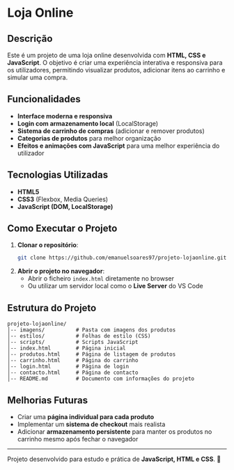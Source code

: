 # Loja Online

## Descrição
Este é um projeto de uma loja online desenvolvida com **HTML, CSS e JavaScript**. O objetivo é criar uma experiência interativa e responsiva para os utilizadores, permitindo visualizar produtos, adicionar itens ao carrinho e simular uma compra.

## Funcionalidades
- **Interface moderna e responsiva**
- **Login com armazenamento local** (LocalStorage)
- **Sistema de carrinho de compras** (adicionar e remover produtos)
- **Categorias de produtos** para melhor organização
- **Efeitos e animações com JavaScript** para uma melhor experiência do utilizador

## Tecnologias Utilizadas
- **HTML5**
- **CSS3** (Flexbox, Media Queries)
- **JavaScript (DOM, LocalStorage)**

## Como Executar o Projeto
1. **Clonar o repositório**:
   ```bash
   git clone https://github.com/emanuelsoares97/projeto-lojaonline.git
   ```
2. **Abrir o projeto no navegador**:
   - Abrir o ficheiro `index.html` diretamente no browser
   - Ou utilizar um servidor local como o **Live Server** do VS Code

## Estrutura do Projeto
```
projeto-lojaonline/
│-- imagens/          # Pasta com imagens dos produtos
│-- estilos/          # Folhas de estilo (CSS)
│-- scripts/          # Scripts JavaScript
│-- index.html        # Página inicial
│-- produtos.html     # Página de listagem de produtos
│-- carrinho.html     # Página do carrinho
│-- login.html        # Página de login
│-- contacto.html     # Página de contacto
│-- README.md         # Documento com informações do projeto
```

## Melhorias Futuras
- Criar uma **página individual para cada produto**
- Implementar um **sistema de checkout** mais realista
- Adicionar **armazenamento persistente** para manter os produtos no carrinho mesmo após fechar o navegador

---
Projeto desenvolvido para estudo e prática de **JavaScript, HTML e CSS**. 🚀

